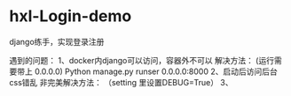 # hxl-Login-demo
django练手，实现登录注册

遇到的问题：
  1、docker内django可以访问，容器外不可以
    解决方法：
      (运行需要带上 0.0.0.0)
      Python manage.py runser 0.0.0.0:8000
  2、启动后访问后台css错乱
    非完美解决方法：
      （setting 里设置DEBUG=True）
  3、